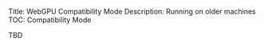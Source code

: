 Title: WebGPU Compatibility Mode
Description: Running on older machines
TOC: Compatibility Mode

TBD